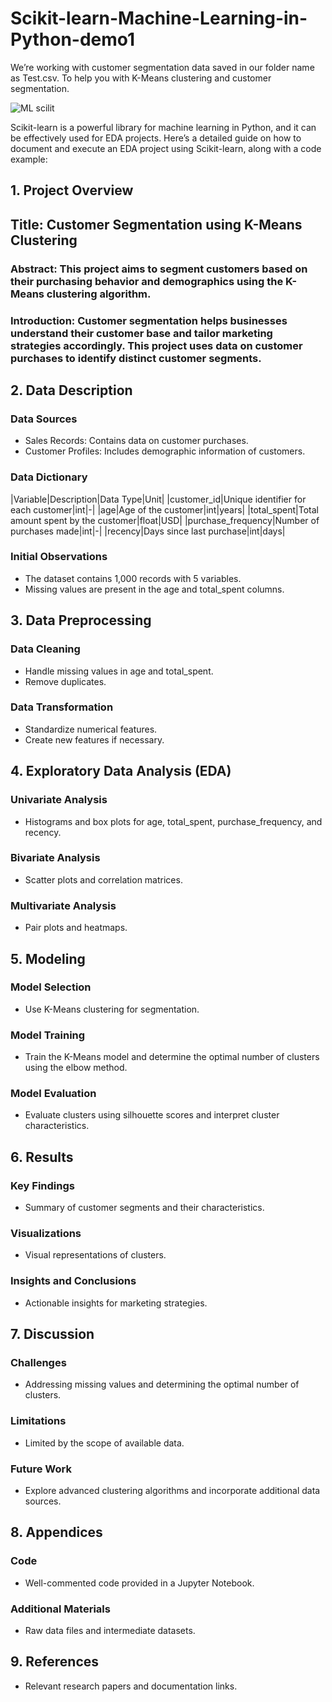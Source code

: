 # Scikit-learn-Machine-Learning-in-Python-demo1


We’re working with customer segmentation data saved in our folder name as Test.csv. To help you with K-Means clustering and customer segmentation.

![ML scilit](https://github.com/user-attachments/assets/f57dd3ca-4e45-42b4-bd1a-bf7dec8836b3)

Scikit-learn is a powerful library for machine learning in Python, and it can be effectively used for EDA projects. Here’s a detailed guide on how to document and execute an EDA project using Scikit-learn, along with a code example:

## 1. Project Overview

## Title: Customer Segmentation using K-Means Clustering
### Abstract: This project aims to segment customers based on their purchasing behavior and demographics using the K-Means clustering algorithm.

### Introduction: Customer segmentation helps businesses understand their customer base and tailor marketing strategies accordingly. This project uses data on customer purchases to identify distinct customer segments.

## 2. Data Description

### Data Sources
- Sales Records: Contains data on customer purchases.
- Customer Profiles: Includes demographic information of customers.
  
### Data Dictionary

|Variable|Description|Data Type|Unit|
|customer_id|Unique identifier for each customer|int|-|
|age|Age of the customer|int|years|
|total_spent|Total amount spent by the customer|float|USD|
|purchase_frequency|Number of purchases made|int|-|
|recency|Days since last purchase|int|days|

### Initial Observations
- The dataset contains 1,000 records with 5 variables.
- Missing values are present in the age and total_spent columns.

## 3. Data Preprocessing

### Data Cleaning
- Handle missing values in age and total_spent.
- Remove duplicates.

### Data Transformation
- Standardize numerical features.
- Create new features if necessary.

## 4. Exploratory Data Analysis (EDA)

### Univariate Analysis

- Histograms and box plots for age, total_spent, purchase_frequency, and recency.

### Bivariate Analysis

- Scatter plots and correlation matrices.
    
### Multivariate Analysis
- Pair plots and heatmaps.

## 5. Modeling

### Model Selection
- Use K-Means clustering for segmentation.

### Model Training
- Train the K-Means model and determine the optimal number of clusters using the elbow method.

### Model Evaluation
- Evaluate clusters using silhouette scores and interpret cluster characteristics.
 
## 6. Results

### Key Findings
- Summary of customer segments and their characteristics.

### Visualizations
- Visual representations of clusters.

### Insights and Conclusions
- Actionable insights for marketing strategies.
  
## 7. Discussion

### Challenges
- Addressing missing values and determining the optimal number of clusters.
  
### Limitations
- Limited by the scope of available data.
  
### Future Work
- Explore advanced clustering algorithms and incorporate additional data sources.
  
## 8. Appendices

### Code
- Well-commented code provided in a Jupyter Notebook.
  
### Additional Materials
- Raw data files and intermediate datasets.
  
## 9. References
- Relevant research papers and documentation links.

  
